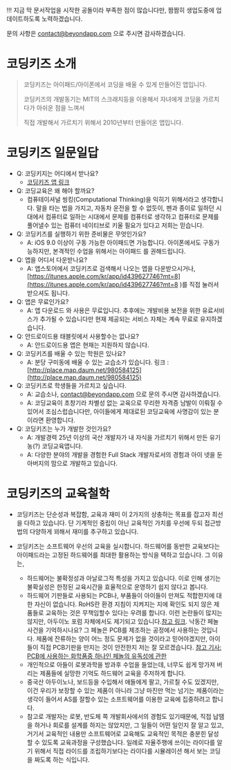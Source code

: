 !!! 지금 막 문서작업을 시작한 공돌이라 부족한 점이 많습니다만, 
짬짬히 생업도중에 업데이트하도록 노력하겠습니다.

문의 사항은 <contact@beyondapp.com> 으로 주시면 감사하겠습니다.

# 코딩키즈 소개

> 코딩키즈는 아이패드/아이폰에서 코딩을 배울 수 있게 만들어진 앱입니다.
>
> 코딩키즈의 개발동기는 MIT의 스크래치등을 이용해서 자녀에게 코딩을 가르치다가 아쉬운 점을 느껴서
>
> 직접 개발해서 가르치기 위해서 2010년부터  만들어온  앱입니다.

# 코딩키즈 일문일답

* Q: 코딩키지는 어디에서 받나요?
  * [코딩키즈 앱 링크](https://itunes.apple.com/app/apple-store/id439627746?mt=8)
* Q: 코딩교육은 왜 해야 할까요?
  * 컴퓨테이셔널 씽킹(Computational Thinking)을 익히기 위해서라고 생각합니다. 말을 타는 법을 가지고, 자동차 운전을 할 수 없듯이, 펜과 종이로 일하던 시대에서 컴퓨터로 일하는 시대에서 문제를 컴퓨터로 생각하고 컴퓨터로 문제를 풀어낼수 있는 컴퓨터 네이티브로 키울 필요가 있다고 저희는 믿습니다.
* Q: 코딩키즈를 실행하기 위한 준비물은 무엇인가요?
  * A: iOS 9.0  이상이 구동 가능한 아이패드면 가능합니다. 아이폰에서도 구동가능하지만, 본격적인 수업을 위해서는 아이패드 를 권해드립니다.
* Q: 앱을 어디서 다운받나요?
  * A: 앱스토어에서 코딩키즈로 검색해서 나오는  앱을 다운받으시거나, [https://itunes.apple.com/kr/app/id439627746?mt=8](https://itunes.apple.com/kr/app/id439627746?mt=8 )를 직접 눌러서 받으셔도 됩니다.
* Q: 앱은 무료인가요?
  * A: 앱 다운로드 와 사용은 무료입니다. 추후에는 개발비용 보전을 위한 유료서비스가 추가될 수 있습니다만 현재 제공되는 서비스 자체는 계속 무료로 유지하겠습니다.
* Q: 안드로이드용 태블릿에서 사용할수는 없나요?
  * A: 안드로이드용 앱은 현재는 지원하지 않습니다.
* Q: 코딩키즈를 배울 수 있는 학원은 있나요?
  * A: 분당 구미동에 배울 수 있는 교습소가 있습니다. 링크 : [http://place.map.daum.net/980584125](http://place.map.daum.net/980584125)
* Q: 코딩키즈로 학생들을 가르치고 싶습니다.
  * A: 교습소나, contact@beyondapp.com 으로 문의 주시면 감사하겠습니다.
  * A: 코딩교육이 초창기라 차별성 없는 교육으로 무리한 자격증 남발이 이뤄질 수 있어서 조심스럽습니다만, 아이들에게 제대로된 코딩교육에 사명감이 있는 분이라면 환영합니다.
* Q: 코딩키즈는 누가 개발한 것인가요?
  * A: 개발경력 25년 이상의 국산 개발자가 내 자식을 가르치기 위해서 만든 유기농\(?\) 코딩교육앱니다.
  * A: 다양한 분야의 개발을 경험한 Full Stack 개발자로서의 경험과 아이 넷을 둔 아버지의 맘으로 개발하고 있습니다.

# 코딩키즈의 교육철학

* 코딩키즈는 단순성과 복잡함, 교육과 재미 이 2가지의 상충하는 목표를 잡고자 최선을 다하고 있습니다. 단 기계적인 중립이 아닌 교육적인 가치를 우선에 두되 접근방법의 다양하게 꾀해서 재미를 추구하고 있습니다.
* 코딩키즈는 소프트웨어 우선의 교육을 실시합니다. 하드웨어를 동반한 교육보다는 아이패드라는 고정된 하드웨어를 최대한 활용하는 방식을 택하고 있습니다. 그 이유는,

  * 하드웨어는 불확정성과 아날로그적 특성을 가지고 있습니다. 이로 인해 생기는 불확실성은 한정된 교육시간을 효율적으로 운영하기 쉽지 않다고 봅니다.
  * 하드웨어 기판들로 사용되는 PCB나, 부품들이 아이들이 만져도 적합한지에 대한 자신이 없습니다. RoHS란 환경 지침이 지켜지는 지에 확인도 되지 않은 제품들로 교육하는 것은 무책임할수 있다는 우려를 합니다. 이런 논란들이 많지는 않지만, 아두이노 포럼 자체에서도 제기되고 있습니다.[참고 링크](https://forum.arduino.cc/index.php?topic=437763.0). 낙동간 페놀 사건을 기억하시나요? 그 페놀은 PCB를 제조하는 공정에서 사용하는 것입니다. 제품에 잔류하는 양이 어느 정도 문제가 없을 것이라고 믿어야겠지만, 아이들이 직접 PCB기판을 만지는 것이 안전한지 저는 잘 모르겠습니다. [참고 기사: PCB에 사용하는 화학품중 하나인 페놀의 유독성에 관한](http://www.hani.co.kr/arti/society/society_general/638744.html)
  * 개인적으로 아들이 로봇과학을 방과후 수업을 들었는데, 너무도 쉽게 망가져 버리는 제품들에 실망한 기억도 하드웨어 교육을 주저하게 합니다.
  * 중국산 아두이노나, 보드등을 수입해서 애들에게 팔고, 가르칠 수도 있겠지만, 이건 우리가 보장할 수 있는 제품이 아니라 그냥 마진만 먹는 넘기는 제품이라는 생각이 들어서 AS를 잘할수 있는 소프트웨어를 이용한 교육에 집중하려고 합니다.
  * 참고로 개발자는 로봇, 반도체 쪽 개발회사에서의 경험도 있기때문에, 직접 납땜을 하거나 회로를 설계를 하지는 않았지만, 그 일들이 어떤 일인지 잘 알고 있고, 거기서 교육적인 내용만 소프트웨어로 교육해도 교육적인 목적은 충분힌 달성할 수 있도록 교육과정을 구성했습니다. 일례로 자율주행에 쓰이는 라이다를 알기 위해서 직접 라이드를 조립하기보다는 라이다를 시뮬레이션 해서 보는 코딩을 짜도록 하는 식입니다.



